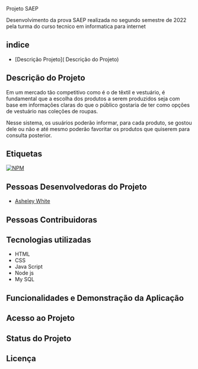Projeto SAEP

Desenvolvimento da prova SAEP realizada no segundo semestre de 2022
pela turma do curso tecnico  em informatica para internet

## indice
 - [Descrição Projeto]( Descrição do Projeto)

## Descrição do Projeto
Em um mercado tão competitivo como é o de têxtil e vestuário, é fundamental que a
escolha dos produtos a serem produzidos seja com base em informações claras do
que o público gostaria de ter como opções de vestuário nas coleções de roupas.

Nesse sistema, os usuários poderão informar, para cada produto, se gostou dele ou
não e até mesmo poderão favoritar os produtos que quiserem para consulta posterior.
## Etiquetas 

[![NPM](https://img.shields.io/npm/l/react)](https://github.com/AsheleyNascimento/SAEP) 
## Pessoas Desenvolvedoras do Projeto
- [Asheley White](https://github.com/AsheleyNascimento)

## Pessoas Contribuidoras

## Tecnologias utilizadas
- HTML
- CSS
- Java Script
- Node js
- My SQL

## Funcionalidades e Demonstração da Aplicação

## Acesso ao Projeto

## Status do Projeto 

## Licença